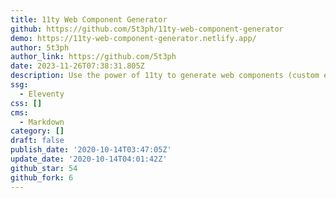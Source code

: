 ```yaml
---
title: 11ty Web Component Generator
github: https://github.com/5t3ph/11ty-web-component-generator
demo: https://11ty-web-component-generator.netlify.app/
author: 5t3ph
author_link: https://github.com/5t3ph
date: 2023-11-26T07:38:31.805Z
description: Use the power of 11ty to generate web components (custom elements).
ssg:
  - Eleventy
css: []
cms:
  - Markdown
category: []
draft: false
publish_date: '2020-10-14T03:47:05Z'
update_date: '2020-10-14T04:01:42Z'
github_star: 54
github_fork: 6
---
```

